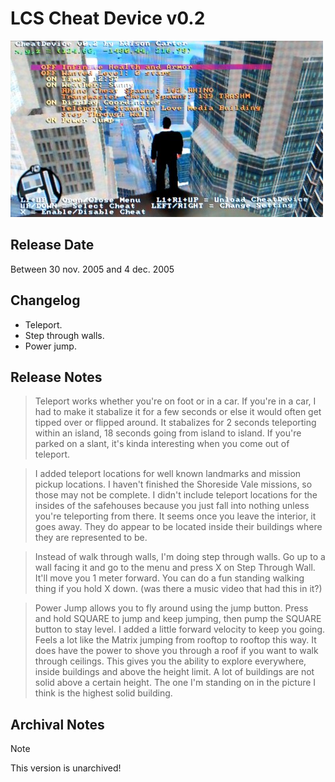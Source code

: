 # LCS Cheat Device v0.2

![v0.2](<../../../Pictures/CheatDevicev02.jpg>)

## Release Date
Between 30 nov. 2005 and 4 dec. 2005

## Changelog
 - Teleport.
 - Step through walls.
 - Power jump.
 
## Release Notes
> Teleport works whether you're on foot or in a car. If you're in a car, I had to make it stabalize it for a few seconds or else it would often get tipped over or flipped around. It stabalizes for 2 seconds teleporting within an island, 18 seconds going from island to island. If you're parked on a slant, it's kinda interesting when you come out of teleport.

> I added teleport locations for well known landmarks and mission pickup locations. I haven't finished the Shoreside Vale missions, so those may not be complete. I didn't include teleport locations for the insides of the safehouses because you just fall into nothing unless you're teleporting from there. It seems once you leave the interior, it goes away. They do appear to be located inside their buildings where they are represented to be.

> Instead of walk through walls, I'm doing step through walls. Go up to a wall facing it and go to the menu and press X on Step Through Wall. It'll move you 1 meter forward. You can do a fun standing walking thing if you hold X down. (was there a music video that had this in it?)

> Power Jump allows you to fly around using the jump button. Press and hold SQUARE to jump and keep jumping, then pump the SQUARE button to stay level. I added a little forward velocity to keep you going. Feels a lot like the Matrix jumping from rooftop to rooftop this way. It does have the power to shove you through a roof if you want to walk through ceilings. This gives you the ability to explore everywhere, inside buildings and above the height limit. A lot of buildings are not solid above a certain height. The one I'm standing on in the picture I think is the highest solid building.

## Archival Notes
 
> [!NOTE]
> This version is unarchived!